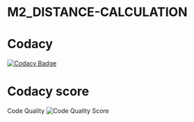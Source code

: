 # M2_DISTANCE-CALCULATION

# Codacy

[![Codacy Badge](https://app.codacy.com/project/badge/Grade/c02f5df9c30e4da783ecdd952d950d27)](https://www.codacy.com/gh/sakthiraambalasundaram/M2_DISTANCE_METER/dashboard?utm_source=github.com&amp;utm_medium=referral&amp;utm_content=sakthiraambalasundaram/M2_DISTANCE_METER&amp;utm_campaign=Badge_Grade)

# Codacy score

Code Quality ![Code Quality Score](https://api.codiga.io/project/33055/status/svg)
